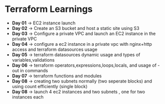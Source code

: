 # Terraform Learnings
- **Day 01** → EC2 instance launch  
- **Day 02** → Create an S3 bucket and host a static site using S3  
- **Day 03** → Configure a private VPC and launch an EC2 instance in the private VPC
- **Day 04** → configure a ec2 instance in a private vpc with nginx+http access and terraform datasources usage
- **Day 05** → terraform datasources dynamic usage and types of variables,validations
- **Day 06** → terraform operators,expressions,loops,locals, and usage of -out in commands
- **Day 07** → terraform functions and modules
- **Day 08** → creating two subnets normally (two seperate blocks) and using count efficiently (single block)
- **Day 08** → launch 4 ec2 instances and two subnets , one for two instances each 